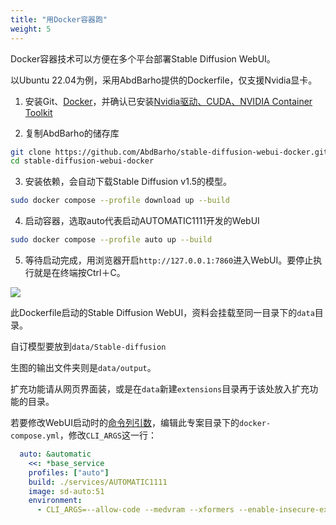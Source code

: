 ```yaml
---
title: "用Docker容器跑"
weight: 5
---
```


Docker容器技术可以方便在多个平台部署Stable Diffusion WebUI。

以Ubuntu 22.04为例，采用AbdBarho提供的Dockerfile，仅支援Nvidia显卡。

1. 安装Git、[Docker](https://docs.docker.com/engine/)，并确认已安装[Nvidia驱动、CUDA、NVIDIA Container Toolkit](https://ivonblog.com/posts/ubuntu-install-nvidia-drivers/)

2. 复制AbdBarho的储存库
```bash
git clone https://github.com/AbdBarho/stable-diffusion-webui-docker.git
cd stable-diffusion-webui-docker
```

3. 安装依赖，会自动下载Stable Diffusion v1.5的模型。
```bash
sudo docker compose --profile download up --build
```

4. 启动容器，选取auto代表启动AUTOMATIC1111开发的WebUI
```bash
sudo docker compose --profile auto up --build
```

5. 等待启动完成，用浏览器开启`http://127.0.0.1:7860`进入WebUI。要停止执行就是在终端按Ctrl＋C。

![](../../../images/Screenshot_20230421_131029.webp)

此Dockerfile启动的Stable Diffusion WebUI，资料会挂载至同一目录下的`data`目录。

自订模型要放到`data/Stable-diffusion`

生图的输出文件夹则是`data/output`。

扩充功能请从网页界面装，或是在`data`新建`extensions`目录再于该处放入扩充功能的目录。

若要修改WebUI启动时的[命令列引数](..installation/command-line-arguments-and-settings/)，编辑此专案目录下的`docker-compose.yml`，修改`CLI_ARGS`这一行：
```yaml
  auto: &automatic
    <<: *base_service
    profiles: ["auto"]
    build: ./services/AUTOMATIC1111
    image: sd-auto:51
    environment:
      - CLI_ARGS=--allow-code --medvram --xformers --enable-insecure-extension-access --api
```
